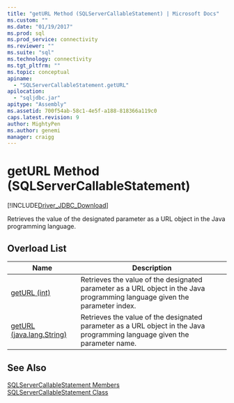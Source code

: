 ```yaml
---
title: "getURL Method (SQLServerCallableStatement) | Microsoft Docs"
ms.custom: ""
ms.date: "01/19/2017"
ms.prod: sql
ms.prod_service: connectivity
ms.reviewer: ""
ms.suite: "sql"
ms.technology: connectivity
ms.tgt_pltfrm: ""
ms.topic: conceptual
apiname: 
  - "SQLServerCallableStatement.getURL"
apilocation: 
  - "sqljdbc.jar"
apitype: "Assembly"
ms.assetid: 700f54ab-58c1-4e5f-a188-818366a119c0
caps.latest.revision: 9
author: MightyPen
ms.author: genemi
manager: craigg
---
```

# getURL Method (SQLServerCallableStatement)
[!INCLUDE[Driver_JDBC_Download](../../../includes/driver_jdbc_download.md)]

  Retrieves the value of the designated parameter as a URL object in the Java programming language.  
  
## Overload List  
  
|Name|Description|  
|----------|-----------------|  
|[getURL (int)](../../../connect/jdbc/reference/geturl-method-int.md)|Retrieves the value of the designated parameter as a URL object in the Java programming language given the parameter index.|  
|[getURL (java.lang.String)](../../../connect/jdbc/reference/geturl-method-java-lang-string.md)|Retrieves the value of the designated parameter as a URL object in the Java programming language given the parameter name.|  
  
## See Also  
 [SQLServerCallableStatement Members](../../../connect/jdbc/reference/sqlservercallablestatement-members.md)   
 [SQLServerCallableStatement Class](../../../connect/jdbc/reference/sqlservercallablestatement-class.md)  
  
  
